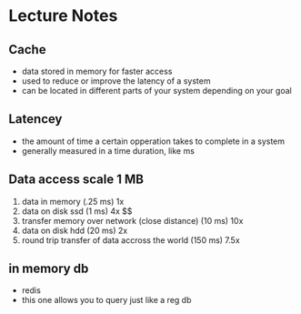 # Lecture Notes

## Cache
- data stored in memory for faster access
- used to reduce or improve the latency of a system
- can be located in different parts of your system depending on your goal

## Latencey
- the amount of time a certain opperation takes to complete in a system
- generally measured in a time duration, like ms

## Data access scale 1 MB
1. data in memory (.25 ms) 1x
2. data on disk ssd (1 ms) 4x $$
4. transfer memory over network (close distance) (10 ms) 10x
3. data on disk hdd (20 ms) 2x
4. round trip transfer of data accross the world (150 ms) 7.5x

## in memory db
- redis 
- this one allows you to query just like a reg db